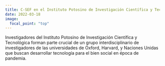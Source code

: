 ```yaml
---
title: C-SEF en el Instituto Potosino de Investigación Científica y Tecnológica!
date: 2022-03-18
image:
  focal_point: "top"
---
```


Investigadores del Instituto Potosino de Investigación Científica y Tecnológica forman parte crucial de un grupo interdisciplinario de investigadores de las universidades de Oxford, Harvard, y Naciones Unidas que buscan desarrollar tecnología para el bien social en época de pandemia.

<!--more-->
